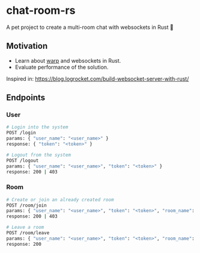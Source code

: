 # chat-room-rs

A pet project to create a multi-room chat with websockets in Rust 🦀

## Motivation

- Learn about [warp](https://crates.io/crates/warp) and websockets in Rust.
- Evaluate performance of the solution.

Inspired in: 
https://blog.logrocket.com/build-websocket-server-with-rust/


## Endpoints

### User

```sh
# Login into the system
POST /login
params: { "user_name": "<user_name>" }
response: { "token": "<token>" }
```

```sh
# Logout from the system
POST /logout
params: { "user_name": "<user_name>", "token": "<token>" }
response: 200 | 403
```

### Room

```sh
# Create or join an already created room
POST /room/join
params: { "user_name": "<user_name>", "token": "<token>", "room_name": "<room_name>" }
response: 200 | 403
```

```sh
# Leave a room
POST /room/leave
params: { "user_name": "<user_name>", "token": "<token>", "room_name": "<room_name>" }
response: 200
```
